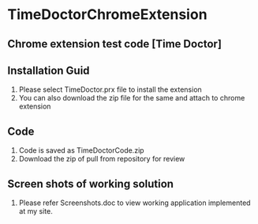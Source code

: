 # TimeDoctorChromeExtension
Chrome extension test code [Time Doctor]
----------
Installation Guid
---
1. Please select TimeDoctor.prx file to install the extension
2. You can also download the zip file for the same and attach to chrome extension

Code
---
1. Code is saved as TimeDoctorCode.zip
2. Download the zip of pull from repository for review

Screen shots of working solution
---
1. Please refer Screenshots.doc to view working application implemented at my site.
